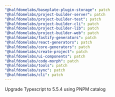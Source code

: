 ```yaml
---
"@halfdomelabs/baseplate-plugin-storage": patch
"@halfdomelabs/project-builder-server": patch
"@halfdomelabs/project-builder-test": patch
"@halfdomelabs/project-builder-cli": patch
"@halfdomelabs/project-builder-lib": patch
"@halfdomelabs/project-builder-web": patch
"@halfdomelabs/fastify-generators": patch
"@halfdomelabs/react-generators": patch
"@halfdomelabs/core-generators": patch
"@halfdomelabs/create-project": patch
"@halfdomelabs/ui-components": patch
"@halfdomelabs/code-morph": patch
"@halfdomelabs/tools": patch
"@halfdomelabs/sync": patch
"@halfdomelabs/cli": patch
---
```


Upgrade Typescript to 5.5.4 using PNPM catalog
